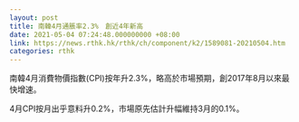 ```yaml
---
layout: post
title: 南韓4月通脹率2.3%　創近4年新高
date: 2021-05-04 07:24:48.000000000 +08:00
link: https://news.rthk.hk/rthk/ch/component/k2/1589081-20210504.htm
categories: rthk
---
```


南韓4月消費物價指數(CPI)按年升2.3%，略高於市場預期，創2017年8月以來最快增速。

4月CPI按月出乎意料升0.2%，市場原先估計升幅維持3月的0.1%。
